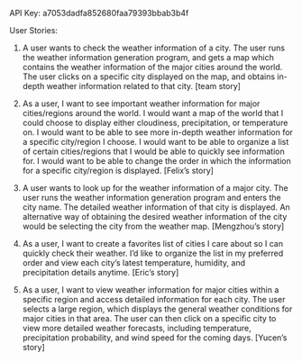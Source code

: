 API Key:
a7053dadfa852680faa79393bbab3b4f

User Stories:
1. A user wants to check the weather information of a city. The user runs the weather
   information generation program, and gets a map which contains the weather
   information of the major cities around the world. The user clicks on a specific city
   displayed on the map, and obtains in-depth weather information related to that city.
   [team story]

2. As a user, I want to see important weather information for major cities/regions
   around the world.
   I would want a map of the world that I could choose to display either cloudiness,
   precipitation, or temperature on.
   I would want to be able to see more in-depth weather information for a specific
   city/region I choose.
   I would want to be able to organize a list of certain cities/regions that I would be able to
   quickly see information for.
   I would want to be able to change the order in which the information for a specific
   city/region is displayed. [Felix’s story]

3. A user wants to look up for the weather information of a major city. The user runs
   the weather information generation program and enters the city name. The detailed
   weather information of that city is displayed. An alternative way of obtaining the
   desired weather information of the city would be selecting the city from the weather
   map. [Mengzhou’s story]

4. As a user, I want to create a favorites list of cities I care about so I can quickly check
   their weather. I’d like to organize the list in my preferred order and view each city’s
   latest temperature, humidity, and precipitation details anytime. [Eric’s story]

5. As a user, I want to view weather information for major cities within a specific region
   and access detailed information for each city. The user selects a large region, which
   displays the general weather conditions for major cities in that area. The user can then
   click on a specific city to view more detailed weather forecasts, including temperature,
   precipitation probability, and wind speed for the coming days. [Yucen’s story]
